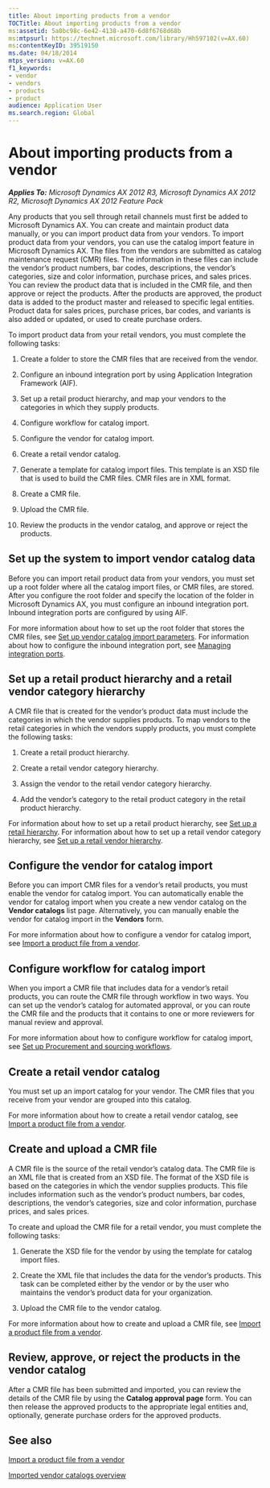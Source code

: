 ```yaml
---
title: About importing products from a vendor
TOCTitle: About importing products from a vendor
ms:assetid: 5a0bc98c-6e42-4138-a470-6d8f6768d68b
ms:mtpsurl: https://technet.microsoft.com/library/Hh597102(v=AX.60)
ms:contentKeyID: 39519150
ms.date: 04/18/2014
mtps_version: v=AX.60
f1_keywords:
- vendor
- vendors
- products
- product
audience: Application User
ms.search.region: Global
---
```


# About importing products from a vendor 


_**Applies To:** Microsoft Dynamics AX 2012 R3, Microsoft Dynamics AX 2012 R2, Microsoft Dynamics AX 2012 Feature Pack_

Any products that you sell through retail channels must first be added to Microsoft Dynamics AX. You can create and maintain product data manually, or you can import product data from your vendors. To import product data from your vendors, you can use the catalog import feature in Microsoft Dynamics AX. The files from the vendors are submitted as catalog maintenance request (CMR) files. The information in these files can include the vendor’s product numbers, bar codes, descriptions, the vendor’s categories, size and color information, purchase prices, and sales prices. You can review the product data that is included in the CMR file, and then approve or reject the products. After the products are approved, the product data is added to the product master and released to specific legal entities. Product data for sales prices, purchase prices, bar codes, and variants is also added or updated, or used to create purchase orders.

To import product data from your retail vendors, you must complete the following tasks:

1.  Create a folder to store the CMR files that are received from the vendor.

2.  Configure an inbound integration port by using Application Integration Framework (AIF).

3.  Set up a retail product hierarchy, and map your vendors to the categories in which they supply products.

4.  Configure workflow for catalog import.

5.  Configure the vendor for catalog import.

6.  Create a retail vendor catalog.

7.  Generate a template for catalog import files. This template is an XSD file that is used to build the CMR files. CMR files are in XML format.

8.  Create a CMR file.

9.  Upload the CMR file.

10. Review the products in the vendor catalog, and approve or reject the products.

## Set up the system to import vendor catalog data

Before you can import retail product data from your vendors, you must set up a root folder where all the catalog import files, or CMR files, are stored. After you configure the root folder and specify the location of the folder in Microsoft Dynamics AX, you must configure an inbound integration port. Inbound integration ports are configured by using AIF.

For more information about how to set up the root folder that stores the CMR files, see [Set up vendor catalog import parameters](set-up-vendor-catalog-import-parameters.md). For information about how to configure the inbound integration port, see [Managing integration ports](managing-integration-ports.md).

## Set up a retail product hierarchy and a retail vendor category hierarchy

A CMR file that is created for the vendor’s product data must include the categories in which the vendor supplies products. To map vendors to the retail categories in which the vendors supply products, you must complete the following tasks:

1.  Create a retail product hierarchy.

2.  Create a retail vendor category hierarchy.

3.  Assign the vendor to the retail vendor category hierarchy.

4.  Add the vendor’s category to the retail product category in the retail product hierarchy.

For information about how to set up a retail product hierarchy, see [Set up a retail hierarchy](set-up-a-retail-hierarchy.md). For information about how to set up a retail vendor category hierarchy, see [Set up a retail vendor hierarchy](set-up-a-retail-vendor-hierarchy.md).

## Configure the vendor for catalog import

Before you can import CMR files for a vendor’s retail products, you must enable the vendor for catalog import. You can automatically enable the vendor for catalog import when you create a new vendor catalog on the **Vendor catalogs** list page. Alternatively, you can manually enable the vendor for catalog import in the **Vendors** form.

For more information about how to configure a vendor for catalog import, see [Import a product file from a vendor](import-a-product-file-from-a-vendor.md).

## Configure workflow for catalog import

When you import a CMR file that includes data for a vendor’s retail products, you can route the CMR file through workflow in two ways. You can set up the vendor’s catalog for automated approval, or you can route the CMR file and the products that it contains to one or more reviewers for manual review and approval.

For more information about how to configure workflow for catalog import, see [Set up Procurement and sourcing workflows](set-up-procurement-and-sourcing-workflows.md).

## Create a retail vendor catalog

You must set up an import catalog for your vendor. The CMR files that you receive from your vendor are grouped into this catalog.

For more information about how to create a retail vendor catalog, see [Import a product file from a vendor](import-a-product-file-from-a-vendor.md).

## Create and upload a CMR file

A CMR file is the source of the retail vendor’s catalog data. The CMR file is an XML file that is created from an XSD file. The format of the XSD file is based on the categories in which the vendor supplies products. This file includes information such as the vendor’s product numbers, bar codes, descriptions, the vendor’s categories, size and color information, purchase prices, and sales prices.

To create and upload the CMR file for a retail vendor, you must complete the following tasks:

1.  Generate the XSD file for the vendor by using the template for catalog import files.

2.  Create the XML file that includes the data for the vendor’s products. This task can be completed either by the vendor or by the user who maintains the vendor’s product data for your organization.

3.  Upload the CMR file to the vendor catalog.

For more information about how to create and upload a CMR file, see [Import a product file from a vendor](import-a-product-file-from-a-vendor.md).

## Review, approve, or reject the products in the vendor catalog

After a CMR file has been submitted and imported, you can review the details of the CMR file by using the **Catalog approval page** form. You can then release the approved products to the appropriate legal entities and, optionally, generate purchase orders for the approved products.

## See also

[Import a product file from a vendor](import-a-product-file-from-a-vendor.md)

[Imported vendor catalogs overview](imported-vendor-catalogs-overview.md)

  


